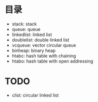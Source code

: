 # 目录

* stack: stack
* queue: queue
* linkedlist: linked list
* doublelist: double linked list
* vcqueue: vector circular queue
* binheap: binary heap
* htabc: hash table with chaining
* htabo: hash table with open addressing

# TODO

* clist: circular linked list
